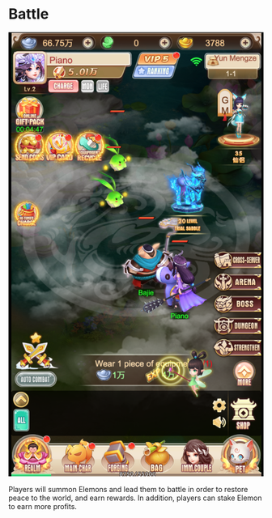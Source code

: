 # Battle

![](../../.gitbook/assets/screen-shot-2021-09-17-at-9.45.26-am%20%281%29.png)

Players will summon Elemons and lead them to battle in order to restore peace to the world, and earn rewards. In addition, players can stake Elemon to earn more profits.

